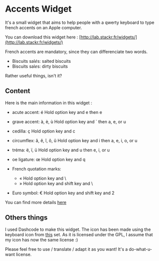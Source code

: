 Accents Widget
==============

It's a small widget that aims to help people with a qwerty keyboard to type french accents on an Apple computer.

You can download this widget here : [http://lab.stackr.fr/widgets/](http://lab.stackr.fr/widgets/)

French accents are mandatory, since they can differenciate two words.

* Biscuits sal*é*s: salted biscuits
* Biscuits sal*e*s: dirty biscuits

Rather useful things, isn't it?


Content
-------

Here is the main information in this widget : 


* acute accent: é   Hold option key and e then e

* grave accent: à, è, ù   Hold option key and ` then a, e, or u

* cedilla: ç   Hold option key and c

* circumflex: â, ê, î, ô, û   Hold option key and i then a, e, i, o, or u

* tréma: ë, ï, ü   Hold option key and u then e, i, or u

* oe ligature: œ   Hold option key and q

* French quotation marks: 
	* «   Hold option key and \
  	* »   Hold option key and shift key and \

* Euro symbol: €   Hold option key and shift key and 2

You can find more details [here](http://french.about.com/od/writing/ss/typeaccents_8.htm)

Others things
-------------

I used Dashcode to make this widget. The icon has been made using the keyboard icon from [this](http://www.iconfinder.com/search/?q=iconset%3ADarkGlass_Reworked) set. As it is licensed under the GPL, I assume that my icon has now the same license :)

Please feel free to use / translate / adapt it as you want! It's a do-what-u-want license.
